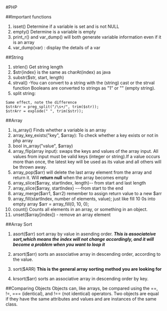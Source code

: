 #PHP

##Important functions

1. isset() Determine if a variable is set and is not NULL
2.  empty() Determine is a variable is empty
3. print\_r() and var_dump() will both generate variable information even if it is an array
4. var_dump(var) : display the details of a var

##String

1. strlen() Get string length
2. $str{index} is the same as charAt(index) as java
3. substr($str, start, length)
4. strval() -You can convert to a string with the (string) cast or the strval function Booleans are converted to strings as "1" or "" (empty string).
5. split string: 

```
Same effect, note the difference
$strArr = preg_split("/\s+/", trim($str));
$strArr = explode(" ", trim($str));
```

##Array
1. is_array() Finds whether a variable is an array
2. array\_key\_exists("key", $array): To check whether a key exists or not in php array
3. bool in\_array("value", $array)
4. array_flip(array input):  swaps the keys and values of the array input. All values from input must be valid keys (integer or string).If a value occurs more than once, the latest key will be used as its value and all others will be thrown away.
5. array_pop($arr) will delete the last array element from the array and return it. Will **return null** when the array becomes empty
6. array_slice($array, startIndex, length)-- from start and last length
7. array_slice($array, startIndex) ---from start to the end
8. array_merge($arr1, $arr2) remember to assign return value to a new $arr
9. array_fill(startIndex, number of elements, value); just like fill 10 0s into empty array $arr = array_fill(0, 10, 0);
10. count() Counts all elements in an array, or something in an object.
11. unset($array[index]) - remove an array element

##Array Sort
1. asort($arr) sort array by value in asending order.
   ***This is associateive sort,which means the index will not change accordingly, and it will become a problem when you want to loop it***

2. arsort($arr) sorts an associative array in descending order, according to the value.
3. sort($ARR) **This is the general array sorting method you are looking for**
4. krsort($arr) sorts an associative array in descending order by key.

##Comparing Objects
 Objects can, like arrays, be compared using the ==, !=, === (identical), and !== (not identical) operators. Two objects are equal if they have the same attributes and values and are instances of the same class.